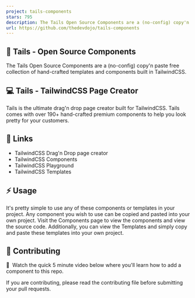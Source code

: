```yaml
---
project: tails-components
stars: 795
description: The Tails Open Source Components are a (no-config) copy'n paste free collection of hand-crafted templates and components built in TailwindCSS.
url: https://github.com/thedevdojo/tails-components
---
```


💜 Tails - Open Source Components
---------------------------------

The Tails Open Source Components are a (no-config) copy'n paste free collection of hand-crafted templates and components built in TailwindCSS.

💻 Tails - TailwindCSS Page Creator
-----------------------------------

Tails is the ultimate drag'n drop page creator built for TailwindCSS. Tails comes with over 190+ hand-crafted premium components to help you look pretty for your customers.

🔗 Links
--------

-   TailwindCSS Drag'n Drop page creator
-   TailwindCSS Components
-   TailwindCSS Playground
-   TailwindCSS Templates

⚡ Usage
-------

It's pretty simple to use any of these components or templates in your project. Any component you wish to use can be copied and pasted into your own project. Visit the Components page to view the components and view the source code. Additionally, you can view the Templates and simply copy and paste these templates into your own project.

🤲 Contributing
---------------

🍿  Watch the quick 5 minute video below where you'll learn how to add a component to this repo.

If you are contributing, please read the contributing file before submitting your pull requests.
